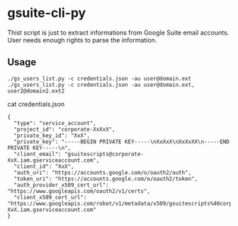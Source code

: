# gsuite-cli-py

Thist script is just to extract informations from Google Suite email accounts.
User needs enough rights to parse the information.


## Usage
```
./gs_users_list.py -c credentials.json -au user@domain.ext
./gs_users_list.py -c credentials.json -au user@domain.ext, user2@domain2.ext2
```

cat credentials.json 
```
{
  "type": "service_account",
  "project_id": "corporate-XxXxX",
  "private_key_id": "XxX",
  "private_key": "-----BEGIN PRIVATE KEY-----\nXxXxX\nXxXxXX\n-----END PRIVATE KEY-----\n",
  "client_email": "gsuitescripts@corporate-XxX.iam.gserviceaccount.com",
  "client_id": "XxX",
  "auth_uri": "https://accounts.google.com/o/oauth2/auth",
  "token_uri": "https://accounts.google.com/o/oauth2/token",
  "auth_provider_x509_cert_url": "https://www.googleapis.com/oauth2/v1/certs",
  "client_x509_cert_url": "https://www.googleapis.com/robot/v1/metadata/x509/gsuitescripts%40corporate-XxX.iam.gserviceaccount.com"
}

```
